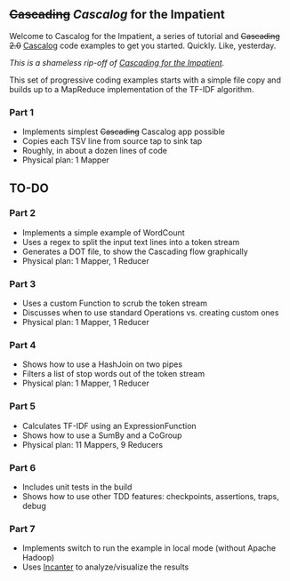 ## <del>Cascading</del> *Cascalog* for the Impatient

Welcome to Cascalog for the Impatient, a series of tutorial 
and <del>Cascading 2.0</del> [Cascalog](http://www.cascalog.org/) code examples to get you started. 
Quickly. Like, yesterday.

*This is a shameless rip-off of [Cascading for the
Impatient](http://www.cascading.org/category/impatient/).*

This set of progressive coding examples starts with a simple file copy and builds up to a MapReduce implementation of the TF-IDF algorithm.

### Part 1
* Implements simplest <del>Cascading</del> Cascalog app possible
* Copies each TSV line from source tap to sink tap
* Roughly, in about a dozen lines of code
* Physical plan: 1 Mapper

## TO-DO

### Part 2
* Implements a simple example of WordCount
* Uses a regex to split the input text lines into a token stream
* Generates a DOT file, to show the Cascading flow graphically
* Physical plan: 1 Mapper, 1 Reducer

### Part 3
* Uses a custom Function to scrub the token stream
* Discusses when to use standard Operations vs. creating custom ones
* Physical plan: 1 Mapper, 1 Reducer

### Part 4
* Shows how to use a HashJoin on two pipes
* Filters a list of stop words out of the token stream
* Physical plan: 1 Mapper, 1 Reducer

### Part 5
* Calculates TF-IDF using an ExpressionFunction
* Shows how to use a SumBy and a CoGroup
* Physical plan: 11 Mappers, 9 Reducers

### Part 6
* Includes unit tests in the build
* Shows how to use other TDD features: checkpoints, assertions, traps, debug

### Part 7
* Implements switch to run the example in local mode (without Apache Hadoop)
* Uses [Incanter](https://github.com/liebke/incanter) to analyze/visualize the results
